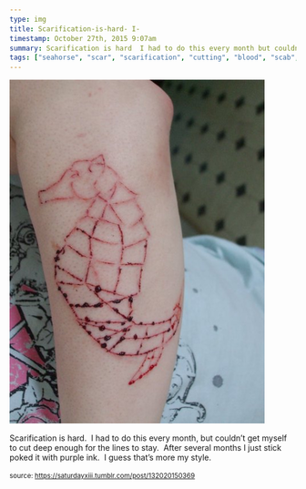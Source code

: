 ```yaml
---
type: img
title: Scarification-is-hard- I-
timestamp: October 27th, 2015 9:07am
summary: Scarification is hard  I had to do this every month but couldn’t get myself to cut deep enough for the lines to stay  After several months I just st
tags: ["seahorse", "scar", "scarification", "cutting", "blood", "scab", "tattoo", "art"]
---
```

<img src="../media/132020150369.jpg"/>
                                                                                          <div class="caption"><p>Scarification is hard.  I had to do this every month, but couldn’t get myself to cut deep enough for the lines to stay.  After several months I just stick poked it with purple ink.  I guess that’s more my style.</p> </div>
                                    
                
                
                
                
                                
<small>source: https://saturdayxiii.tumblr.com/post/132020150369</small>